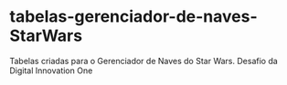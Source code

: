 # tabelas-gerenciador-de-naves-StarWars
Tabelas criadas para o Gerenciador de Naves do Star Wars. Desafio da Digital Innovation One
